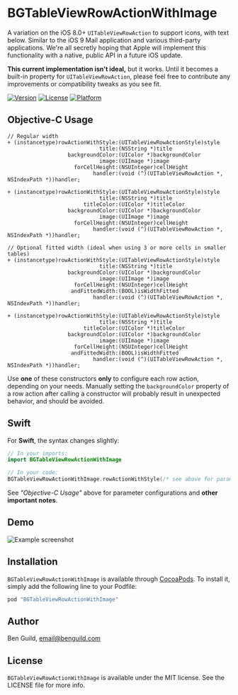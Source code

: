 # BGTableViewRowActionWithImage

A variation on the iOS 8.0+ `UITableViewRowAction` to support icons, with text below. Similar to the iOS 9 Mail application and various third-party applications. We're all secretly hoping that Apple will implement this functionality with a native, public API in a future iOS update.

**This current implementation isn't ideal,** but it works. Until it becomes a built-in property for `UITableViewRowAction`, please feel free to contribute any improvements or compatibility tweaks as you see fit.

[![Version](https://img.shields.io/cocoapods/v/BGTableViewRowActionWithImage.svg?style=flat)](http://cocoapods.org/pods/BGTableViewRowActionWithImage)
[![License](https://img.shields.io/cocoapods/l/BGTableViewRowActionWithImage.svg?style=flat)](http://cocoapods.org/pods/BGTableViewRowActionWithImage)
[![Platform](https://img.shields.io/cocoapods/p/BGTableViewRowActionWithImage.svg?style=flat)](http://cocoapods.org/pods/BGTableViewRowActionWithImage)

## Objective-C Usage

```objc
// Regular width
+ (instancetype)rowActionWithStyle:(UITableViewRowActionStyle)style
                             title:(NSString *)title
                   backgroundColor:(UIColor *)backgroundColor
                             image:(UIImage *)image
                     forCellHeight:(NSUInteger)cellHeight
                           handler:(void (^)(UITableViewRowAction *, NSIndexPath *))handler;

+ (instancetype)rowActionWithStyle:(UITableViewRowActionStyle)style
                             title:(NSString *)title
                        titleColor:(UIColor *)titleColor
                   backgroundColor:(UIColor *)backgroundColor
                             image:(UIImage *)image
                     forCellHeight:(NSUInteger)cellHeight
                           handler:(void (^)(UITableViewRowAction *, NSIndexPath *))handler;

// Optional fitted width (ideal when using 3 or more cells in smaller tables)
+ (instancetype)rowActionWithStyle:(UITableViewRowActionStyle)style
                             title:(NSString *)title
                   backgroundColor:(UIColor *)backgroundColor
                             image:(UIImage *)image
                     forCellHeight:(NSUInteger)cellHeight
                    andFittedWidth:(BOOL)isWidthFitted
                           handler:(void (^)(UITableViewRowAction *, NSIndexPath *))handler;

+ (instancetype)rowActionWithStyle:(UITableViewRowActionStyle)style
                             title:(NSString *)title
                        titleColor:(UIColor *)titleColor
                   backgroundColor:(UIColor *)backgroundColor
                             image:(UIImage *)image
                     forCellHeight:(NSUInteger)cellHeight
                    andFittedWidth:(BOOL)isWidthFitted
                           handler:(void (^)(UITableViewRowAction *, NSIndexPath *))handler;
```

Use **one** of these constructors **only** to configure each row action, depending on your needs. Manually setting the `backgroundColor` property of a row action after calling a constructor will probably result in unexpected behavior, and should be avoided.

## Swift

For **Swift**, the syntax changes slightly:

```swift
// In your imports:
import BGTableViewRowActionWithImage

// In your code:
BGTableViewRowActionWithImage.rowActionWithStyle(/* see above for parameters... */)
```

See *"Objective-C Usage"* above for parameter configurations and **other important notes**.

## Demo

![Example screenshot](https://raw.github.com/benguild/BGTableViewRowActionWithImage/master/demo.jpg "Example screenshot")

## Installation

`BGTableViewRowActionWithImage` is available through [CocoaPods](http://cocoapods.org). To install
it, simply add the following line to your Podfile:

```ruby
pod "BGTableViewRowActionWithImage"
```

## Author

Ben Guild, email@benguild.com

## License

`BGTableViewRowActionWithImage` is available under the MIT license. See the LICENSE file for more info.
